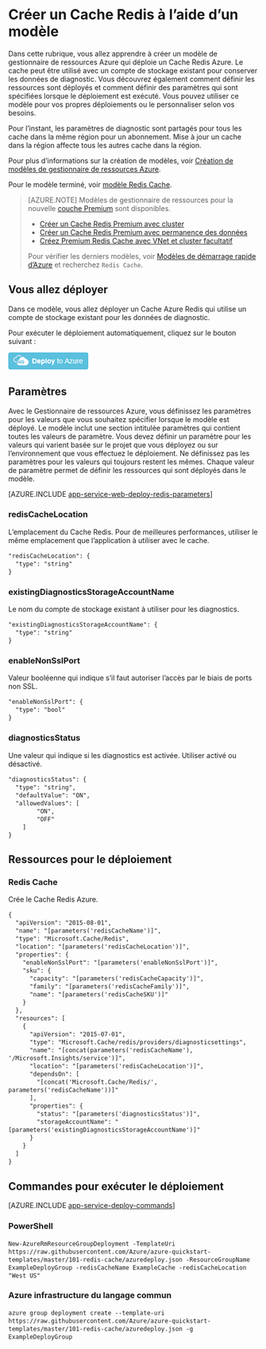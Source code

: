 <properties 
    pageTitle="Mise en service un Cache Redis | Microsoft Azure" 
    description="Utiliser le Gestionnaire de ressources Azure modèle pour déployer un Cache Redis Azure." 
    services="app-service" 
    documentationCenter="" 
    authors="steved0x" 
    manager="douge" 
    editor=""/>

<tags 
    ms.service="cache" 
    ms.workload="web" 
    ms.tgt_pltfrm="cache-redis" 
    ms.devlang="na" 
    ms.topic="article" 
    ms.date="09/27/2016" 
    ms.author="sdanie"/>

# <a name="create-a-redis-cache-using-a-template"></a>Créer un Cache Redis à l’aide d’un modèle

Dans cette rubrique, vous allez apprendre à créer un modèle de gestionnaire de ressources Azure qui déploie un Cache Redis Azure. Le cache peut être utilisé avec un compte de stockage existant pour conserver les données de diagnostic. Vous découvrez également comment définir les ressources sont déployés et comment définir des paramètres qui sont spécifiées lorsque le déploiement est exécuté. Vous pouvez utiliser ce modèle pour vos propres déploiements ou le personnaliser selon vos besoins.

Pour l’instant, les paramètres de diagnostic sont partagés pour tous les cache dans la même région pour un abonnement. Mise à jour un cache dans la région affecte tous les autres cache dans la région.

Pour plus d’informations sur la création de modèles, voir [Création de modèles de gestionnaire de ressources Azure](../resource-group-authoring-templates.md).

Pour le modèle terminé, voir [modèle Redis Cache](https://github.com/Azure/azure-quickstart-templates/blob/master/101-redis-cache/azuredeploy.json).

>[AZURE.NOTE] Modèles de gestionnaire de ressources pour la nouvelle [couche Premium](cache-premium-tier-intro.md) sont disponibles. 
>
>-    [Créer un Cache Redis Premium avec cluster](https://azure.microsoft.com/documentation/templates/201-redis-premium-cluster-diagnostics/)
>-    [Créer un Cache Redis Premium avec permanence des données](https://azure.microsoft.com/documentation/templates/201-redis-premium-persistence/)
>-    [Créez Premium Redis Cache avec VNet et cluster facultatif](https://azure.microsoft.com/documentation/templates/201-redis-premium-vnet-cluster-diagnostics/)
>
>Pour vérifier les derniers modèles, voir [Modèles de démarrage rapide d’Azure](https://azure.microsoft.com/documentation/templates/) et recherchez `Redis Cache`.

## <a name="what-you-will-deploy"></a>Vous allez déployer

Dans ce modèle, vous allez déployer un Cache Azure Redis qui utilise un compte de stockage existant pour les données de diagnostic.

Pour exécuter le déploiement automatiquement, cliquez sur le bouton suivant :

[![Déploiement d’Azure](./media/cache-redis-cache-arm-provision/deploybutton.png)](https://portal.azure.com/#create/Microsoft.Template/uri/https%3A%2F%2Fraw.githubusercontent.com%2FAzure%2Fazure-quickstart-templates%2Fmaster%2F101-redis-cache%2Fazuredeploy.json)

## <a name="parameters"></a>Paramètres

Avec le Gestionnaire de ressources Azure, vous définissez les paramètres pour les valeurs que vous souhaitez spécifier lorsque le modèle est déployé. Le modèle inclut une section intitulée paramètres qui contient toutes les valeurs de paramètre.
Vous devez définir un paramètre pour les valeurs qui varient basée sur le projet que vous déployez ou sur l’environnement que vous effectuez le déploiement. Ne définissez pas les paramètres pour les valeurs qui toujours restent les mêmes. Chaque valeur de paramètre permet de définir les ressources qui sont déployés dans le modèle. 


[AZURE.INCLUDE [app-service-web-deploy-redis-parameters](../../includes/cache-deploy-parameters.md)]

### <a name="rediscachelocation"></a>redisCacheLocation

L’emplacement du Cache Redis. Pour de meilleures performances, utiliser le même emplacement que l’application à utiliser avec le cache.

    "redisCacheLocation": {
      "type": "string"
    }

### <a name="existingdiagnosticsstorageaccountname"></a>existingDiagnosticsStorageAccountName

Le nom du compte de stockage existant à utiliser pour les diagnostics. 

    "existingDiagnosticsStorageAccountName": {
      "type": "string"
    }

### <a name="enablenonsslport"></a>enableNonSslPort

Valeur booléenne qui indique s’il faut autoriser l’accès par le biais de ports non SSL.

    "enableNonSslPort": {
      "type": "bool"
    }

### <a name="diagnosticsstatus"></a>diagnosticsStatus

Une valeur qui indique si les diagnostics est activée. Utiliser activé ou désactivé.

    "diagnosticsStatus": {
      "type": "string",
      "defaultValue": "ON",
      "allowedValues": [
            "ON",
            "OFF"
        ]
    }
    
## <a name="resources-to-deploy"></a>Ressources pour le déploiement

### <a name="redis-cache"></a>Redis Cache

Crée le Cache Redis Azure.

    {
      "apiVersion": "2015-08-01",
      "name": "[parameters('redisCacheName')]",
      "type": "Microsoft.Cache/Redis",
      "location": "[parameters('redisCacheLocation')]",
      "properties": {
        "enableNonSslPort": "[parameters('enableNonSslPort')]",
        "sku": {
          "capacity": "[parameters('redisCacheCapacity')]",
          "family": "[parameters('redisCacheFamily')]",
          "name": "[parameters('redisCacheSKU')]"
        }
      },
      "resources": [
        {
          "apiVersion": "2015-07-01",
          "type": "Microsoft.Cache/redis/providers/diagnosticsettings",
          "name": "[concat(parameters('redisCacheName'), '/Microsoft.Insights/service')]",
          "location": "[parameters('redisCacheLocation')]",
          "dependsOn": [
            "[concat('Microsoft.Cache/Redis/', parameters('redisCacheName'))]"
          ],
          "properties": {
            "status": "[parameters('diagnosticsStatus')]",
            "storageAccountName": "[parameters('existingDiagnosticsStorageAccountName')]"
          }
        }
      ]
    }



## <a name="commands-to-run-deployment"></a>Commandes pour exécuter le déploiement

[AZURE.INCLUDE [app-service-deploy-commands](../../includes/app-service-deploy-commands.md)] 

### <a name="powershell"></a>PowerShell

    New-AzureRmResourceGroupDeployment -TemplateUri https://raw.githubusercontent.com/Azure/azure-quickstart-templates/master/101-redis-cache/azuredeploy.json -ResourceGroupName ExampleDeployGroup -redisCacheName ExampleCache -redisCacheLocation "West US"

### <a name="azure-cli"></a>Azure infrastructure du langage commun

    azure group deployment create --template-uri https://raw.githubusercontent.com/Azure/azure-quickstart-templates/master/101-redis-cache/azuredeploy.json -g ExampleDeployGroup


